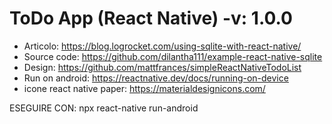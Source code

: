 
# ToDo App (React Native) -v: 1.0.0

- Articolo: https://blog.logrocket.com/using-sqlite-with-react-native/
- Source code: https://github.com/dilantha111/example-react-native-sqlite
- Design: https://github.com/mattfrances/simpleReactNativeTodoList
- Run on android: https://reactnative.dev/docs/running-on-device
- icone react native paper: https://materialdesignicons.com/

ESEGUIRE CON: npx react-native run-android
